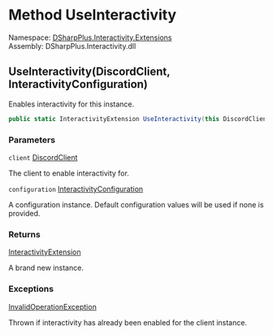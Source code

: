 # Method UseInteractivity

Namespace: [DSharpPlus.Interactivity.Extensions](DSharpPlus.Interactivity.Extensions.md)  
Assembly: DSharpPlus.Interactivity.dll

## <a id="DSharpPlus_Interactivity_Extensions_ClientExtensions_UseInteractivity_DSharpPlus_DiscordClient_DSharpPlus_Interactivity_InteractivityConfiguration_"></a>UseInteractivity\(DiscordClient, InteractivityConfiguration\)

Enables interactivity for this <xref href="DSharpPlus.DiscordClient" data-throw-if-not-resolved="false"></xref> instance.

```csharp
public static InteractivityExtension UseInteractivity(this DiscordClient client, InteractivityConfiguration configuration = null)
```

### Parameters

`client` [DiscordClient](DSharpPlus.DiscordClient.md)

The client to enable interactivity for.

`configuration` [InteractivityConfiguration](DSharpPlus.Interactivity.InteractivityConfiguration.md)

A configuration instance. Default configuration values will be used if none is provided.

### Returns

[InteractivityExtension](DSharpPlus.Interactivity.InteractivityExtension.md)

A brand new <xref href="DSharpPlus.Interactivity.InteractivityExtension" data-throw-if-not-resolved="false"></xref> instance.

### Exceptions

[InvalidOperationException](https://learn.microsoft.com/dotnet/api/system.invalidoperationexception)

Thrown if interactivity has already been enabled for the client instance.

